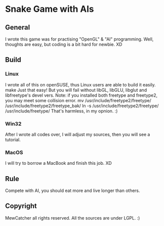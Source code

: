 Snake Game with AIs
===================

General
-------------------
  I wrote this game was for practising "OpenGL" & "AI" programming.
  Well, thoughts are easy, but coding is a bit hard for newbie. XD

Build
-------------------
### Linux
  I wrote all of this on openSUSE, thus Linux users are able to build it easily.
    make
  Just that easy! But you will fail without libGL, libGLU, libglut and libfreetype's devel vers.
  Note: if you installed both freetype and freetype2, you may meet some collision error.
    mv /usr/include/freetype2/freetype/ /usr/include/freetype2/freetype_bak/
    ln -s /usr/include/freetype2/freetype/ /usr/include/freetype/
  That's harmless, in my opnion. :)

### Win32
  After I wrote all codes over, I will adjust my sources, then you will see a tutorial.

### MacOS
  I will try to borrow a MacBook and finish this job. XD

Rule
-------------------
  Compete with AI, you should eat more and live longer than others.

Copyright
-------------------
  MewCatcher all rights reserved.
  All the sources are under LGPL. :)


